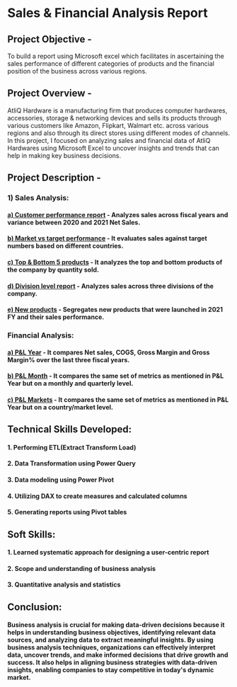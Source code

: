 # Sales & Financial Analysis Report
## Project Objective - 
To build a report using Microsoft excel which facilitates in ascertaining the sales performance of different categories of products and the financial position of the business across various regions.

## Project Overview - 
AtliQ Hardware is a manufacturing firm that produces computer hardwares, accessories, storage & networking devices and sells its products through various customers like Amazon, Flipkart, Walmart etc. across various regions and also through its direct stores using different modes of channels.  In this project, I focused on analyzing sales and financial data of AtliQ Hardwares using Microsoft Excel to uncover insights and trends that can help in making key business decisions.

## Project Description -



### 1) Sales Analysis: 

#### [a) Customer performance report](https://github.com/akashkr1303/Excel_Sales_Finance_Reports/blob/main/Customer%20Performance%20Report.pdf) - Analyzes sales across fiscal years and variance between 2020 and 2021 Net Sales.
#### [b) Market vs target performance](https://github.com/akashkr1303/Excel_Sales_Finance_Reports/blob/main/Market%20Performance%20vs%20Target.pdf) - It evaluates sales against target numbers based on different countries.
#### [c) Top & Bottom 5 products](https://github.com/akashkr1303/Excel_Sales_Finance_Reports/blob/main/Top%20%26%20Bottom%205%20Products.pdf) - It analyzes the top and bottom products of the company by quantity sold.
#### [d) Division level report](https://github.com/akashkr1303/Excel_Sales_Finance_Reports/blob/main/Division%20Level%20Report.pdf) - Analyzes sales across three divisions of the company.
#### [e) New products](https://github.com/akashkr1303/Excel_Sales_Finance_Reports/blob/main/New%20Products-2021.pdf) - Segregates new products that were launched in 2021 FY and their sales performance.



### Financial Analysis: 

#### [a) P&L Year](https://github.com/akashkr1303/Excel_Sales_Finance_Reports/blob/main/P%26L-Year.pdf) - It compares Net sales, COGS, Gross Margin and Gross Margin%  over the last three fiscal years.
#### [b) P&L Month](https://github.com/akashkr1303/Excel_Sales_Finance_Reports/blob/main/P%26L-Month.pdf) - It compares the same set of metrics as mentioned in P&L Year but on a monthly and quarterly level.
#### [c) P&L Markets](https://github.com/akashkr1303/Excel_Sales_Finance_Reports/blob/main/P%26L-Markets.pdf) -  It compares the same set of metrics as mentioned in P&L Year but on a country/market level.


## Technical Skills Developed:

#### 1. Performing ETL(Extract Transform Load)
#### 2. Data Transformation using Power Query
#### 3. Data modeling using Power Pivot 
#### 4. Utilizing DAX to create measures and calculated columns 
#### 5. Generating reports using Pivot tables 

## Soft Skills: 

#### 1. Learned systematic approach for designing a user-centric report
#### 2. Scope and understanding of business analysis
#### 3. Quantitative analysis and statistics 


## Conclusion:

#### Business analysis is crucial for making data-driven decisions because it helps in understanding business objectives, identifying relevant data sources, and analyzing data to extract meaningful insights. By using business analysis techniques, organizations can effectively interpret data, uncover trends, and make informed decisions that drive growth and success. It also helps in aligning business strategies with data-driven insights, enabling companies to stay competitive in today's dynamic market.
